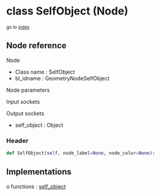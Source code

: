 # class SelfObject (Node)

<sub>go to [index](/docs/index.md)</sub>

## Node reference

Node
 - Class name : SelfObject
 - bl_idname : GeometryNodeSelfObject

Node parameters

Input sockets

Output sockets
 - self_object : Object

### Header

``` python
def SelfObject(self, node_label=None, node_color=None):
```

## Implementations

o functions : [self_object](/docs/GeoNodes_classes/GLOBAL.md#self_object)


